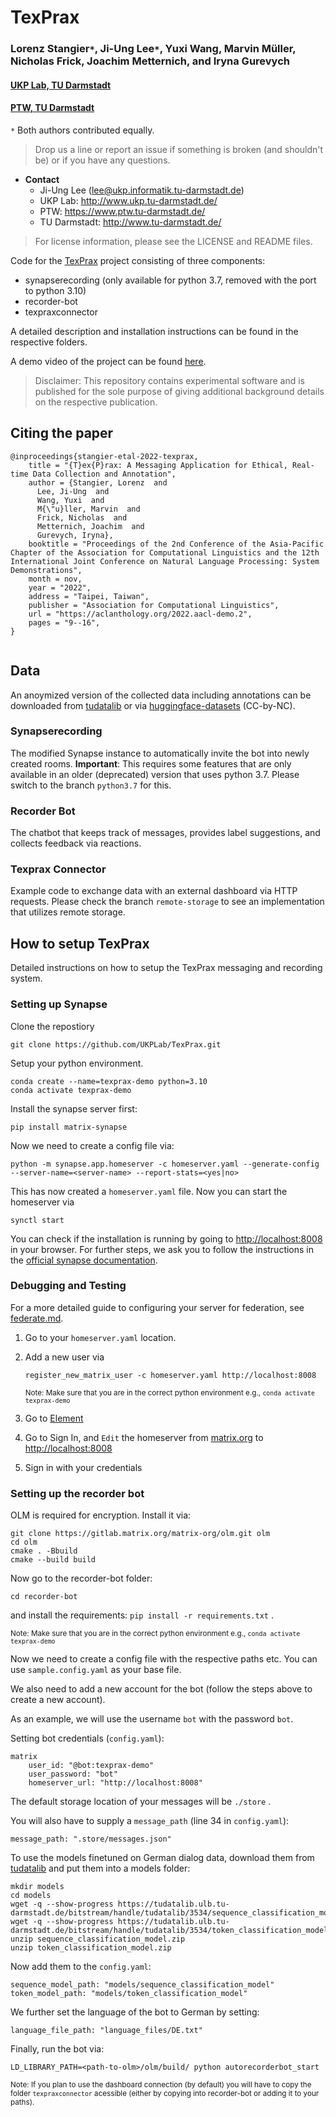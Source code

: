 # TexPrax
### Lorenz Stangier`*`, Ji-Ung Lee`*`, Yuxi Wang, Marvin Müller, Nicholas Frick, Joachim Metternich, and Iryna Gurevych
#### [UKP Lab, TU Darmstadt](https://www.informatik.tu-darmstadt.de/ukp/ukp_home/index.en.jsp)
#### [PTW, TU Darmstadt](https://www.ptw.tu-darmstadt.de/institut_ptw/index.de.jsp)
`*` Both authors contributed equally.

> Drop us a line or report an issue if something is broken (and shouldn't be) or if you have any questions.

* **Contact** 
    * Ji-Ung Lee (lee@ukp.informatik.tu-darmstadt.de) 
    * UKP Lab: http://www.ukp.tu-darmstadt.de/
    * PTW: https://www.ptw.tu-darmstadt.de/
    * TU Darmstadt: http://www.tu-darmstadt.de/

> For license information, please see the LICENSE and README files.

Code for the [TexPrax](https://texprax.de/) project consisting of three components:

* synapserecording (only available for python 3.7, removed with the port to python 3.10)
* recorder-bot
* texpraxconnector

A detailed description and installation instructions can be found in the respective folders.

A demo video of the project can be found [here](https://nextcloud.ukp.informatik.tu-darmstadt.de/index.php/s/EcQxDwAEeNT4w8n).

> Disclaimer: This repository contains experimental software and is published for the sole purpose of giving additional background details on the respective publication. 

## Citing the paper 

```
@inproceedings{stangier-etal-2022-texprax,
    title = "{T}ex{P}rax: A Messaging Application for Ethical, Real-time Data Collection and Annotation",
    author = {Stangier, Lorenz  and
      Lee, Ji-Ung  and
      Wang, Yuxi  and
      M{\"u}ller, Marvin  and
      Frick, Nicholas  and
      Metternich, Joachim  and
      Gurevych, Iryna},
    booktitle = "Proceedings of the 2nd Conference of the Asia-Pacific Chapter of the Association for Computational Linguistics and the 12th International Joint Conference on Natural Language Processing: System Demonstrations",
    month = nov,
    year = "2022",
    address = "Taipei, Taiwan",
    publisher = "Association for Computational Linguistics",
    url = "https://aclanthology.org/2022.aacl-demo.2",
    pages = "9--16",
}


```

## Data

An anoymized version of the collected data including annotations can be downloaded from [tudatalib](https://tudatalib.ulb.tu-darmstadt.de/handle/tudatalib/3534) or via [huggingface-datasets](https://huggingface.co/datasets/UKPLab/TexPrax) (CC-by-NC). 

### Synapserecording

The modified Synapse instance to automatically invite the bot into newly created rooms.
**Important**: This requires some features that are only available in an older (deprecated) version that uses python 3.7.
Please switch to the branch ```python3.7``` for this.

### Recorder Bot

The chatbot that keeps track of messages, provides label suggestions, and collects feedback via reactions.

### Texprax Connector

Example code to exchange data with an external dashboard via HTTP requests. 
Please check the branch ```remote-storage``` to see an implementation that utilizes remote storage.

## How to setup TexPrax

Detailed instructions on how to setup the TexPrax messaging and recording system.

### Setting up Synapse

Clone the repostiory

```git clone https://github.com/UKPLab/TexPrax.git```


Setup your python environment.

```
conda create --name=texprax-demo python=3.10
conda activate texprax-demo
```

Install the synapse server first:
```
pip install matrix-synapse
```

Now we need to create a config file via:
```
python -m synapse.app.homeserver -c homeserver.yaml --generate-config --server-name=<server-name> --report-stats=<yes|no>
```

This has now created a ```homeserver.yaml``` file. Now you can start the homeserver via 

```synctl start``` 

You can check if the installation is running by going to [http://localhost:8008](http://localhost:8008) in your browser.
For further steps, we ask you to follow the instructions in the [official synapse documentation](https://github.com/UKPLab/TexPrax/blob/main/synapserecording/INSTALL.md#setting-up-synapse).


### Debugging and Testing

For a more detailed guide to configuring your server for federation, see
[federate.md](docs/federate.md).


1. Go to your ```homeserver.yaml``` location.
2. Add a new user via
    
    ```
    register_new_matrix_user -c homeserver.yaml http://localhost:8008
    ```
    
    <small>Note: Make sure that you are in the correct python environment e.g., ```conda activate texprax-demo```
    </small>

3. Go to [Element](https://app.element.io/)
4. Go to Sign In, and ```Edit``` the homeserver from [matrix.org](matrix.org) to [http://localhost:8008](http://localhost:8008) 
5. Sign in with your credentials

### Setting up the recorder bot

OLM is required for encryption. Install it via:

    git clone https://gitlab.matrix.org/matrix-org/olm.git olm
    cd olm
    cmake . -Bbuild
    cmake --build build


Now go to the recorder-bot folder: 

```cd recorder-bot``` 

and install the requirements: 
```pip install -r requirements.txt``` .

<small>Note: Make sure that you are in the correct python environment e.g., ```conda activate texprax-demo```
</small>

Now we need to create a config file with the respective paths etc. You can use ```sample.config.yaml``` as your base file.

We also need to add a new account for the bot (follow the steps above to create a new account). 

As an example, we will use the username ```bot``` with the password ```bot```. 

Setting bot credentials (```config.yaml```):

    matrix
        user_id: "@bot:texprax-demo"
        user_password: "bot"
        homeserver_url: "http://localhost:8008"

The default storage location of your messages will be ```./store``` . 

You will also have to supply a ```message_path``` (line 34 in ```config.yaml```):

    message_path: ".store/messages.json"

To use the models finetuned on German dialog data, download them from [tudatalib](https://tudatalib.ulb.tu-darmstadt.de/handle/tudatalib/3534) and put them into a models folder:

    mkdir models
    cd models
    wget -q --show-progress https://tudatalib.ulb.tu-darmstadt.de/bitstream/handle/tudatalib/3534/sequence_classification_model.zip
    wget -q --show-progress https://tudatalib.ulb.tu-darmstadt.de/bitstream/handle/tudatalib/3534/token_classification_model.zip
    unzip sequence_classification_model.zip
    unzip token_classification_model.zip

Now add them to the ```config.yaml```:

    sequence_model_path: "models/sequence_classification_model"  
    token_model_path: "models/token_classification_model"  

We further set the language of the bot to German by setting:

    language_file_path: "language_files/DE.txt"

Finally, run the bot via:

```
LD_LIBRARY_PATH=<path-to-olm>/olm/build/ python autorecorderbot_start
```

<small>Note: If you plan to use the dashboard connection (by default) you will have to copy the folder ```texpraxconnector``` acessible (either by copying into recorder-bot or adding it to your paths).
</small>

